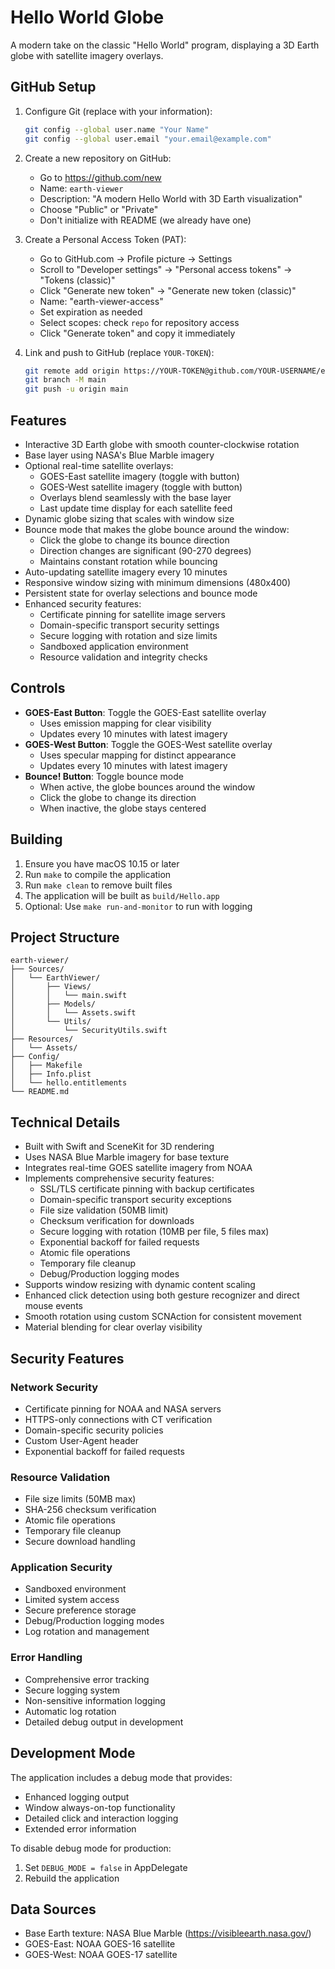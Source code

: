 # Hello World Globe

A modern take on the classic "Hello World" program, displaying a 3D Earth globe with satellite imagery overlays.

## GitHub Setup

1. Configure Git (replace with your information):
   ```bash
   git config --global user.name "Your Name"
   git config --global user.email "your.email@example.com"
   ```

2. Create a new repository on GitHub:
   - Go to https://github.com/new
   - Name: `earth-viewer`
   - Description: "A modern Hello World with 3D Earth visualization"
   - Choose "Public" or "Private"
   - Don't initialize with README (we already have one)

3. Create a Personal Access Token (PAT):
   - Go to GitHub.com → Profile picture → Settings
   - Scroll to "Developer settings" → "Personal access tokens" → "Tokens (classic)"
   - Click "Generate new token" → "Generate new token (classic)"
   - Name: "earth-viewer-access"
   - Set expiration as needed
   - Select scopes: check `repo` for repository access
   - Click "Generate token" and copy it immediately

4. Link and push to GitHub (replace `YOUR-TOKEN`):
   ```bash
   git remote add origin https://YOUR-TOKEN@github.com/YOUR-USERNAME/earth-viewer.git
   git branch -M main
   git push -u origin main
   ```

## Features

- Interactive 3D Earth globe with smooth counter-clockwise rotation
- Base layer using NASA's Blue Marble imagery
- Optional real-time satellite overlays:
  - GOES-East satellite imagery (toggle with button)
  - GOES-West satellite imagery (toggle with button)
  - Overlays blend seamlessly with the base layer
  - Last update time display for each satellite feed
- Dynamic globe sizing that scales with window size
- Bounce mode that makes the globe bounce around the window:
  - Click the globe to change its bounce direction
  - Direction changes are significant (90-270 degrees)
  - Maintains constant rotation while bouncing
- Auto-updating satellite imagery every 10 minutes
- Responsive window sizing with minimum dimensions (480x400)
- Persistent state for overlay selections and bounce mode
- Enhanced security features:
  - Certificate pinning for satellite image servers
  - Domain-specific transport security settings
  - Secure logging with rotation and size limits
  - Sandboxed application environment
  - Resource validation and integrity checks

## Controls

- **GOES-East Button**: Toggle the GOES-East satellite overlay
  - Uses emission mapping for clear visibility
  - Updates every 10 minutes with latest imagery
- **GOES-West Button**: Toggle the GOES-West satellite overlay
  - Uses specular mapping for distinct appearance
  - Updates every 10 minutes with latest imagery
- **Bounce! Button**: Toggle bounce mode
  - When active, the globe bounces around the window
  - Click the globe to change its direction
  - When inactive, the globe stays centered

## Building

1. Ensure you have macOS 10.15 or later
2. Run `make` to compile the application
3. Run `make clean` to remove built files
4. The application will be built as `build/Hello.app`
5. Optional: Use `make run-and-monitor` to run with logging

## Project Structure

```
earth-viewer/
├── Sources/
│   └── EarthViewer/
│       ├── Views/
│       │   └── main.swift
│       ├── Models/
│       │   └── Assets.swift
│       └── Utils/
│           └── SecurityUtils.swift
├── Resources/
│   └── Assets/
├── Config/
│   ├── Makefile
│   ├── Info.plist
│   └── hello.entitlements
└── README.md
```

## Technical Details

- Built with Swift and SceneKit for 3D rendering
- Uses NASA Blue Marble imagery for base texture
- Integrates real-time GOES satellite imagery from NOAA
- Implements comprehensive security features:
  - SSL/TLS certificate pinning with backup certificates
  - Domain-specific transport security exceptions
  - File size validation (50MB limit)
  - Checksum verification for downloads
  - Secure logging with rotation (10MB per file, 5 files max)
  - Exponential backoff for failed requests
  - Atomic file operations
  - Temporary file cleanup
  - Debug/Production logging modes
- Supports window resizing with dynamic content scaling
- Enhanced click detection using both gesture recognizer and direct mouse events
- Smooth rotation using custom SCNAction for consistent movement
- Material blending for clear overlay visibility

## Security Features

### Network Security
- Certificate pinning for NOAA and NASA servers
- HTTPS-only connections with CT verification
- Domain-specific security policies
- Custom User-Agent header
- Exponential backoff for failed requests

### Resource Validation
- File size limits (50MB max)
- SHA-256 checksum verification
- Atomic file operations
- Temporary file cleanup
- Secure download handling

### Application Security
- Sandboxed environment
- Limited system access
- Secure preference storage
- Debug/Production logging modes
- Log rotation and management

### Error Handling
- Comprehensive error tracking
- Secure logging system
- Non-sensitive information logging
- Automatic log rotation
- Detailed debug output in development

## Development Mode

The application includes a debug mode that provides:
- Enhanced logging output
- Window always-on-top functionality
- Detailed click and interaction logging
- Extended error information

To disable debug mode for production:
1. Set `DEBUG_MODE = false` in AppDelegate
2. Rebuild the application

## Data Sources

- Base Earth texture: NASA Blue Marble (https://visibleearth.nasa.gov/)
- GOES-East: NOAA GOES-16 satellite
- GOES-West: NOAA GOES-17 satellite
